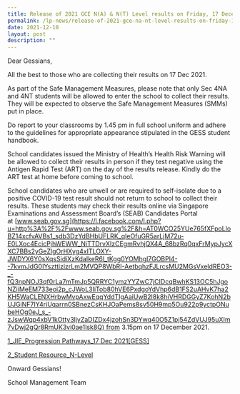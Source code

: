 ```yaml
---
title: Release of 2021 GCE N(A) & N(T) Level results on Friday, 17 December 2021
permalink: /lp-news/release-of-2021-gce-na-nt-level-results-on-friday-17-december-2021/
date: 2021-12-10
layout: post
description: ""
---
```

Dear Gessians,

All the best to those who are collecting their results on 17 Dec 2021.  

As part of the Safe Management Measures, please note that only Sec 4NA and 4NT students will be allowed to enter the school to collect their results. They will be expected to observe the Safe Management Measures (SMMs) put in place.

Do report to your classrooms by 1.45 pm in full school uniform and adhere to the guidelines for appropriate appearance stipulated in the GESS student handbook.

School candidates issued the Ministry of Health’s Health Risk Warning will be allowed to collect their results in person if they test negative using the Antigen Rapid Test (ART) on the day of the results release. Kindly do the ART test at home before coming to school.

School candidates who are unwell or are required to self-isolate due to a positive COVID-19 test result should not return to school to collect their results. These students may check their results online via Singapore Examinations and Assessment Board’s (SEAB) Candidates Portal at [www.seab.gov.sg](https://l.facebook.com/l.php?u=http%3A%2F%2Fwww.seab.gov.sg%2F&h=AT0WCO25YUe765fXFpoLloBZ14xcfvAVBs1_sdb3DzYdBHbUFLRK_qIeOfuGR5arLjM72u-E0LXoc4EcicPjhWEWW_NiTTDrvXIzCEgmRvhjQX4A_68bzRq0qxFrMypJycXXC7BBs2yGeZlgOrHXyg4xITLOXY-JWDYX6Y0sXqsSidiXzKdaIkeR6l_tKgg0YOMhgl7GOBPl4--7kvmJdG0IYszttizizrLm2MVQP8WbRI-AetbqhzFJLrcsMU2MGsVxeldREO3-_-fQ3npNOJ3qf0rLa7mTmJp5QRRYC1ymzYYZwC7jCIDcqBwhKS13OC5hJgoNZiiMeEM733eoi2p_cJWoL3IiTob80hVE6PxdgoYdVhp6dB1FS2uAHvK7ha2KH5WaCLENXHrbwMvpAxwEqqYddTIgAaiUwB2l8k8hiVHRDGGyZ7KohN2bUJGiNF7IY4riUqarrn0SBnezCsKHJOaPems8sv50H9mp5Ou922p9yctpONubeHOg0eJ_s_-zJswWqp4xbV1kOtty3ljyZaDIZDx4jzohSn3DYwq40O5Z1pj54ZdVUJ95uXIm7vDwj2gQr8RmUK3vi0ae1Isk8Q) from 3.15pm on 17 December 2021.

  
[1\_JIE\_Progression Pathways\_17 Dec 2021\[GESS\]](/files/1_JIE_Progression-Pathways_17-Dec-2021GESS.pdf)

[2\_Student Resource\_N-Level](/files/2_Student-Resource_N-Level.pdf)

  
Onward Gessians!

School Management Team
